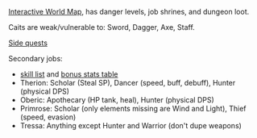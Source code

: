 
[Interactive World Map](http://www.octopathtravelmap.com/), has danger levels, job shrines, and dungeon loot.

Caits are weak/vulnerable to: Sword, Dagger, Axe, Staff. 

[Side quests](http://www.gamersheroes.com/game-guides/octopath-traveler-side-quest-guide/)

Secondary jobs:
- [skill list](https://www.shacknews.com/article/106048/job-classes-attribute-bonuses-and-skills-list---octopath-traveler) and [bonus stats table](https://www.shacknews.com/article/106081/how-to-choose-the-best-secondary-jobs-in-octopath-traveler)
- Therion: Scholar (Steal SP), Dancer (speed, buff, debuff), Hunter (physical DPS)
- Oberic: Apothecary (HP tank, heal), Hunter (physical DPS)
- Primrose: Scholar (only elements missing are Wind and Light), Thief (speed, evasion)
- Tressa: Anything except Hunter and Warrior (don't dupe weapons)
